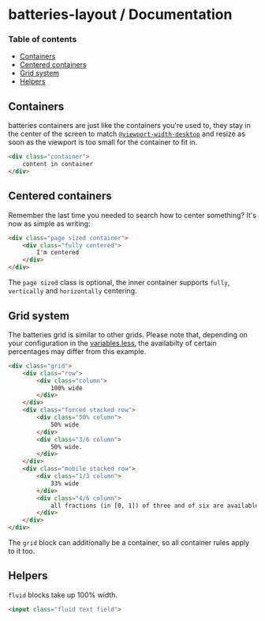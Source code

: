 # batteries-layout / Documentation


### Table of contents
- [Containers](#containers)
- [Centered containers](#centered-containers)
- [Grid system](#grid-system)
- [Helpers](#helpers)


## Containers

batteries containers are just like the containers you're used to, they stay in the center of the screen to match [`@viewport-width-desktop`](src/definitions/variables.less) and resize as soon as the viewport is too small for the container to fit in. 

```html
<div class="container">
	content in container
</div>
```


## Centered containers

Remember the last time you needed to search how to center something? It's now as simple as writing: 

```html
<div class="page sized container">
	<div class="fully centered">
		I'm centered
	</div>
</div>
```

The `page sized` class is optional, the inner container supports `fully`, `vertically` and `horizontally` centering. 


## Grid system

The batteries grid is similar to other grids. Please note that, depending on your configuration in the [variables.less](src/definitions/variables.less), the availabilty of certain percentages may differ from this example. 

```html
<div class="grid">
	<div class="row">
		<div class="column">
			100% wide
		</div>
	</div>
	<div class="forced stacked row">
		<div class="50% column">
			50% wide
		</div>
		<div class="3/6 column">
			50% wide. 
		</div>
	</div>
	<div class="mobile stacked row">
		<div class="1/3 column">
			33% wide
		</div>
		<div class="4/6 column">
			all fractions (in [0, 1]) of three and of six are available
		</div>
	</div>
</div>
```

The `grid` block can additionally be a container, so all container rules apply to it too. 


## Helpers
`fluid` blocks take up 100% width. 

```html
<input class="fluid text field">
```